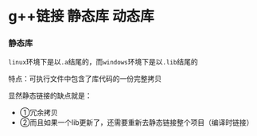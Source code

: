 # g++链接 静态库 动态库

### 静态库

 `linux`环境下是以`.a`结尾的，而`windows`环境下是以`.lib`结尾的

特点：可执行文件中包含了库代码的一份完整拷贝

显然静态链接的缺点就是：

* ①冗余拷贝
* ②而且如果一个lib更新了，还需要重新去静态链接整个项目（编译时链接）





